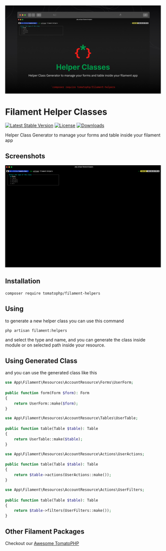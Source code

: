 ![Screenshot](https://raw.githubusercontent.com/tomatophp/filament-helpers/master/arts/3x1io-tomato-helpers.jpg)

# Filament Helper Classes

[![Latest Stable Version](https://poser.pugx.org/tomatophp/filament-helpers/version.svg)](https://packagist.org/packages/tomatophp/filament-helpers)
[![License](https://poser.pugx.org/tomatophp/filament-helpers/license.svg)](https://packagist.org/packages/tomatophp/filament-helpers)
[![Downloads](https://poser.pugx.org/tomatophp/filament-helpers/d/total.svg)](https://packagist.org/packages/tomatophp/filament-helpers)

Helper Class Generator to manage your forms and table inside your filament app

## Screenshots

![Command](https://raw.githubusercontent.com/tomatophp/filament-helpers/master/arts/command.png)

## Installation

```bash
composer require tomatophp/filament-helpers
```

## Using

to generate a new helper class you can use this command

```bash
php artisan filament:helpers
```

and select the type and name, and you can generate the class inside module or on selected path inside your resource.

## Using Generated Class

and you can use the generated class like this

```php
use App\Filament\Resources\AccountResource\Forms\UserForm;

public function form(Form $form): Form
{
    return UserForm::make($form);
}
```

```php
use App\Filament\Resources\AccountResource\Tables\UserTable;

public function table(Table $table): Table
{
    return UserTable::make($table);
}
```

```php
use App\Filament\Resources\AccountResource\Actions\UserActions;

public function table(Table $table): Table
{
    return $table->actions(UserActions::make());
}
```

```php
use App\Filament\Resources\AccountResource\Actions\UserFilters;

public function table(Table $table): Table
{
    return $table->filters(UserFilters::make());
}
```

## Other Filament Packages

Checkout our [Awesome TomatoPHP](https://github.com/tomatophp/awesome)
